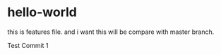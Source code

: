 # hello-world
this is features file. and i want this will be compare with master branch.

Test Commit 1